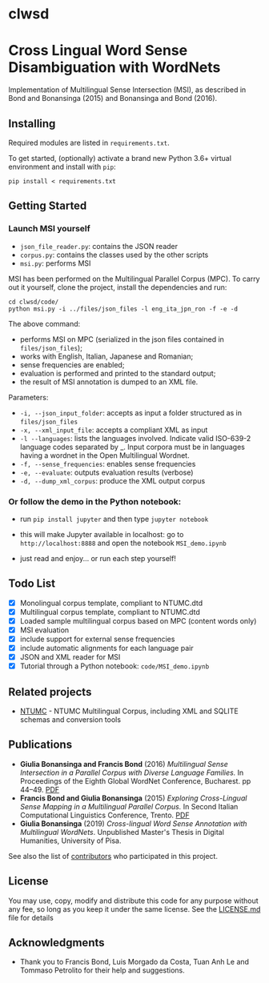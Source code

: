 # clwsd
# Cross Lingual Word Sense Disambiguation with WordNets

Implementation of Multilingual Sense Intersection (MSI), as described in Bond and Bonansinga (2015) and Bonansinga and Bond (2016).

## Installing

Required modules are listed in ```requirements.txt```. 

To get started, (optionally) activate a brand new Python 3.6+ virtual environment and install with ```pip```:

```
pip install < requirements.txt
```
## Getting Started

### Launch MSI yourself


* ```json_file_reader.py```: contains the JSON reader 
* ```corpus.py```: contains the classes used by the other scripts
* ```msi.py```: performs MSI

MSI has been performed on the Multilingual Parallel Corpus (MPC).
To carry out it yourself, clone the project, install the dependencies and run:

```
cd clwsd/code/
python msi.py -i ../files/json_files -l eng_ita_jpn_ron -f -e -d
```

The above command:
 - performs MSI on MPC (serialized in the json files contained in ```files/json_files```);
 - works with English, Italian, Japanese and Romanian;
 - sense frequencies are enabled;
 - evaluation is performed and printed to the standard output;
 - the result of MSI annotation is dumped to an XML file.

Parameters:

* ```-i, --json_input_folder```: accepts as input a folder structured as in ```files/json_files``` 
* ```-x, --xml_input_file```: accepts a compliant XML as input
* ```-l --languages```: lists the languages involved. Indicate valid ISO-639-2 language codes separated by _. Input corpora must be in languages having a wordnet in the Open Multilingual Wordnet.
* ```-f, --sense_frequencies```: enables sense frequencies
* ```-e, --evaluate```: outputs evaluation results (verbose)
* ```-d, --dump_xml_corpus```: produce the XML output corpus

### Or follow the demo in the Python notebook:

* run 
```pip install jupyter``` and then type
```jupyter notebook```

* this will make Jupyter available in localhost: go to  ```http://localhost:8888``` and open the notebook ```MSI_demo.ipynb```

* just read and enjoy... or run each step yourself!

## Todo List

- [x] Monolingual corpus template, compliant to NTUMC.dtd
- [x] Multilingual corpus template, compliant to NTUMC.dtd
- [x] Loaded sample multilingual corpus based on MPC (content words only)
- [x] MSI evaluation
- [x] include support for external sense frequencies
- [x] include automatic alignments for each language pair
- [x] JSON and XML reader for MSI
- [x] Tutorial through a Python notebook: ```code/MSI_demo.ipynb```

## Related projects


* [NTUMC](https://github.com/lmorgadodacosta/NTUMC) - 
NTUMC Multilingual Corpus, including XML and SQLITE schemas and conversion tools


## Publications

* **Giulia Bonansinga and Francis Bond** (2016) *Multilingual Sense Intersection in a Parallel Corpus with Diverse Language Families.* 
In Proceedings of the Eighth Global WordNet Conference, Bucharest. pp 44–49. [PDF](http://gwc2016.racai.ro/proceedings.html)
* **Francis Bond and Giulia Bonansinga** (2015) *Exploring Cross-Lingual Sense Mapping in a Multilingual Parallel Corpus.* 
In Second Italian Computational Linguistics Conference, Trento. [PDF](http://compling.hss.ntu.edu.sg/pdf/2015-clic-exploring-xling.pdf)
* **Giulia Bonansinga** (2019) *Cross-lingual Word Sense Annotation with Multilingual WordNets*. Unpublished Master's Thesis in Digital Humanities, University of Pisa.


See also the list of [contributors](https://github.com/jusing-es/clwsd/graphs/contributors) who participated in this project.

## License

You may use, copy, modify and distribute this code for any purpose without any fee, so long as you keep it under the same license. See the [LICENSE.md](LICENSE.md) file for details

## Acknowledgments

* Thank you to Francis Bond, Luis Morgado da Costa, Tuan Anh Le and Tommaso Petrolito for their help and suggestions.
